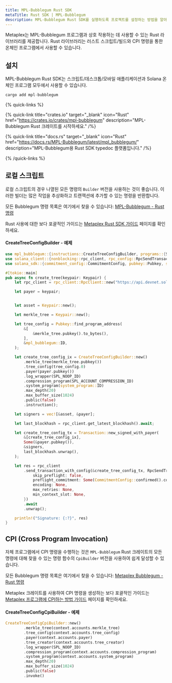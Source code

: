 ```yaml
---
title: MPL-Bubblegum Rust SDK
metaTitle: Rust SDK | MPL-Bubblegum
description: MPL-Bubblegum Rust SDK를 실행하도록 프로젝트를 설정하는 방법을 알아봅니다.
---
```


Metaplex는 MPL-Bubblegum 프로그램과 상호 작용하는 데 사용할 수 있는 Rust 라이브러리를 제공합니다. Rust 라이브러리는 러스트 스크립트/빌드와 CPI 명령을 통한 온체인 프로그램에서 사용할 수 있습니다.

## 설치

MPL-Bubblegum Rust SDK는 스크립트/데스크톱/모바일 애플리케이션과 Solana 온체인 프로그램 모두에서 사용할 수 있습니다.

```rust
cargo add mpl-bubblegum
```

{% quick-links %}

{% quick-link title="crates.io" target="_blank" icon="Rust" href="https://crates.io/crates/mpl-bubblegum" description="MPL-Bubblegum Rust 크레이트를 시작하세요." /%}

{% quick-link title="docs.rs" target="_blank" icon="Rust" href="https://docs.rs/MPL-Bubblegum/latest/mpl_bubblegum/" description="MPL-Bubblegum용 Rust SDK typedoc 플랫폼입니다." /%}

{% /quick-links %}

## 로컬 스크립트

로컬 스크립트의 경우 나열된 모든 명령의 `Builder` 버전을 사용하는 것이 좋습니다. 이러한 빌더는 많은 작업을 추상화하고 트랜잭션에 추가할 수 있는 명령을 반환합니다.

모든 Bubblegum 명령 목록은 여기에서 찾을 수 있습니다: [MPL-Bubblegum - Rust 명령](https://docs.rs/mpl-bubblegum/latest/mpl_bubblegum/instructions/index.html)

Rust 사용에 대한 보다 포괄적인 가이드는 [Metaplex Rust SDK 가이드](/guides/rust/metaplex-rust-sdks) 페이지를 확인하세요.

#### CreateTreeConfigBuilder - 예제

```rust
use mpl_bubblegum::{instructions::CreateTreeConfigBuilder, programs::{SPL_ACCOUNT_COMPRESSION_ID, SPL_NOOP_ID}};
use solana_client::{nonblocking::rpc_client, rpc_config::RpcSendTransactionConfig};
use solana_sdk::{commitment_config::CommitmentConfig, pubkey::Pubkey, signature::Keypair, signer::Signer, system_program, transaction::Transaction};

#[tokio::main]
pub async fn create_tree(keypair: Keypair) {
    let rpc_client = rpc_client::RpcClient::new("https://api.devnet.solana.com/".to_string());

    let payer = keypair;


    let asset = Keypair::new();

    let merkle_tree = Keypair::new();

    let tree_config = Pubkey::find_program_address(
        &[
            &merkle_tree.pubkey().to_bytes(),
        ],
        &mpl_bubblegum::ID,
    );

    let create_tree_config_ix = CreateTreeConfigBuilder::new()
        .merkle_tree(merkle_tree.pubkey())
        .tree_config(tree_config.0)
        .payer(payer.pubkey())
        .log_wrapper(SPL_NOOP_ID)
        .compression_program(SPL_ACCOUNT_COMPRESSION_ID)
        .system_program(system_program::ID)
        .max_depth(20)
        .max_buffer_size(1024)
        .public(false)
        .instruction();

    let signers = vec![&asset, &payer];

    let last_blockhash = rpc_client.get_latest_blockhash().await;

    let create_tree_config_tx = Transaction::new_signed_with_payer(
        &[create_tree_config_ix],
        Some(&payer.pubkey()),
        &signers,
        last_blockhash.unwrap(),
    );

    let res = rpc_client
        .send_transaction_with_config(&create_tree_config_tx, RpcSendTransactionConfig {
            skip_preflight: false,
            preflight_commitment: Some(CommitmentConfig::confirmed().commitment),
            encoding: None,
            max_retries: None,
            min_context_slot: None,
        })
        .await
        .unwrap();

    println!("Signature: {:?}", res)
}
```

## CPI (Cross Program Invocation)

자체 프로그램에서 CPI 명령을 수행하는 것은 `MPL-Bubblegum` Rust 크레이트의 모든 명령에 대해 찾을 수 있는 명령 함수의 `CpiBuilder` 버전을 사용하여 쉽게 달성할 수 있습니다.

모든 Bubblegum 명령 목록은 여기에서 찾을 수 있습니다: [Metaplex Bubblegum - Rust 명령](https://docs.rs/mpl-bubblegum/latest/mpl_bubblegum/instructions/index.html)

Metaplex 크레이트를 사용하여 CPI 명령을 생성하는 보다 포괄적인 가이드는 [Metaplex 프로그램에 CPI하는 방법 가이드](/guides/rust/how-to-cpi-into-a-metaplex-program) 페이지를 확인하세요.

#### CreateTreeConfigCpiBuilder - 예제

```rust
CreateTreeConfigCpiBuilder::new()
        .merkle_tree(context.accounts.merkle_tree)
        .tree_config(context.accounts.tree_config)
        .payer(context.accounts.payer)
        .tree_creator(context.accounts.tree_creator)
        .log_wrapper(SPL_NOOP_ID)
        .compression_program(context.accounts.compression_program)
        .system_program(context.accounts.system_program)
        .max_depth(20)
        .max_buffer_size(1024)
        .public(false)
        .invoke()
```

